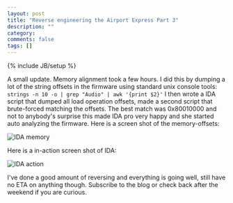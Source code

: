 ```yaml
---
layout: post
title: "Reverse engineering the Airport Express Part 3"
description: ""
category: 
comments: false
tags: []
---
```

{% include JB/setup %}

A small update.
Memory alignment took a few hours. I did this by dumping a lot of the string offsets in the firmware using standard unix console tools:
`strings -n 10 -o | grep "Audio" | awk '{print $2}'`
I then wrote a IDA script that dumped all load operation offsets, made a second script that brute-forced matching the offsets. The best match was 0x80010000 and not to anybody's surprise this made IDA pro very happy and she started auto analyzing the firmware.
Here is a screen shot of the memory-offsets:


![IDA memory](http://static.hsorbo.no/re-airport/ida_memory_airport.png)

Here is a in-action screen shot of IDA:

![IDA action](http://static.hsorbo.no/re-airport/ida0.png)

I've done a good amount of reversing and everything is going well, still have no ETA on anything though. Subscribe to the blog or check back after the weekend if you are curious.
